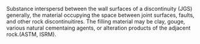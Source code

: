 Substance interspersd between the wall surfaces of a discontinuity (JGS) generally, the material occupying the space between joint surfaces, faults, and other rock discontinuitires. The filling material may be clay, gouge, various natural cementaing agents, or alteration products of the adjacent rock.(ASTM, ISRM).
